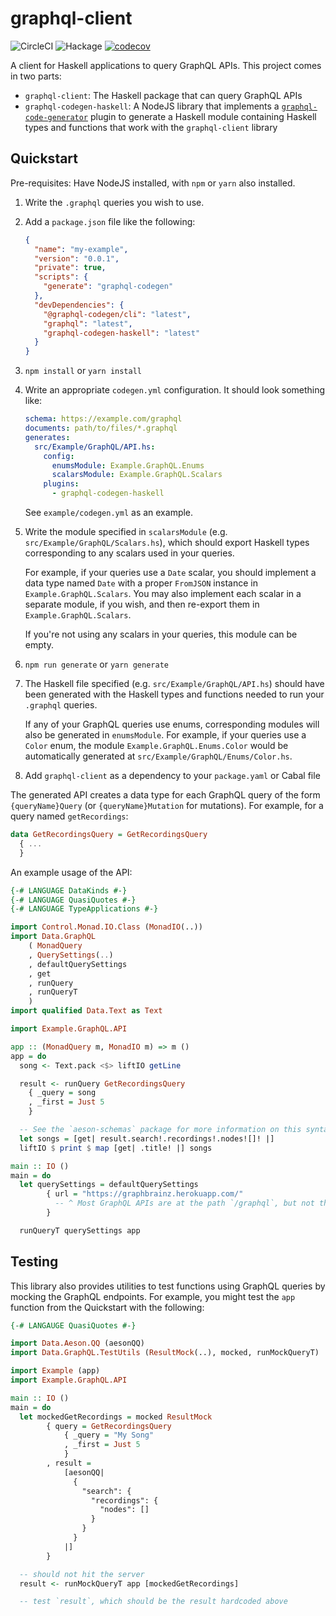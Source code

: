 # graphql-client

![CircleCI](https://img.shields.io/circleci/build/github/LeapYear/graphql-client)
![Hackage](https://img.shields.io/hackage/v/graphql-client)
[![codecov](https://codecov.io/gh/LeapYear/graphql-client/branch/master/graph/badge.svg?token=WIOxotqPTN)](https://codecov.io/gh/LeapYear/graphql-client)

A client for Haskell applications to query GraphQL APIs. This project comes in
two parts:

* `graphql-client`: The Haskell package that can query GraphQL APIs
* `graphql-codegen-haskell`: A NodeJS library that implements a
  [`graphql-code-generator`](https://graphql-code-generator.com/) plugin to
  generate a Haskell module containing Haskell types and functions that work
  with the `graphql-client` library

## Quickstart

Pre-requisites: Have NodeJS installed, with `npm` or `yarn` also installed.

1. Write the `.graphql` queries you wish to use.

1. Add a `package.json` file like the following:

    ```json
    {
      "name": "my-example",
      "version": "0.0.1",
      "private": true,
      "scripts": {
        "generate": "graphql-codegen"
      },
      "devDependencies": {
        "@graphql-codegen/cli": "latest",
        "graphql": "latest",
        "graphql-codegen-haskell": "latest"
      }
    }
    ```

1. `npm install` or `yarn install`

1. Write an appropriate `codegen.yml` configuration. It should look something like:

    ```yaml
    schema: https://example.com/graphql
    documents: path/to/files/*.graphql
    generates:
      src/Example/GraphQL/API.hs:
        config:
          enumsModule: Example.GraphQL.Enums
          scalarsModule: Example.GraphQL.Scalars
        plugins:
          - graphql-codegen-haskell
    ```

    See `example/codegen.yml` as an example.

1. Write the module specified in `scalarsModule` (e.g.
   `src/Example/GraphQL/Scalars.hs`), which should export Haskell types
   corresponding to any scalars used in your queries.

   For example, if your queries use a `Date` scalar, you should implement a
   data type named `Date` with a proper `FromJSON` instance in
   `Example.GraphQL.Scalars`. You may also implement each scalar in a separate
   module, if you wish, and then re-export them in `Example.GraphQL.Scalars`.

   If you're not using any scalars in your queries, this module can be empty.

1. `npm run generate` or `yarn generate`

1. The Haskell file specified (e.g. `src/Example/GraphQL/API.hs`) should have
   been generated with the Haskell types and functions needed to run your
   `.graphql` queries.

   If any of your GraphQL queries use enums, corresponding modules will also be
   generated in `enumsModule`. For example, if your queries use a `Color` enum,
   the module `Example.GraphQL.Enums.Color` would be automatically generated at
   `src/Example/GraphQL/Enums/Color.hs`.

1. Add `graphql-client` as a dependency to your `package.yaml` or Cabal file

The generated API creates a data type for each GraphQL query of the form
`{queryName}Query` (or `{queryName}Mutation` for mutations). For example,
for a query named `getRecordings`:

```haskell
data GetRecordingsQuery = GetRecordingsQuery
  { ...
  }
```

An example usage of the API:

```haskell
{-# LANGUAGE DataKinds #-}
{-# LANGUAGE QuasiQuotes #-}
{-# LANGUAGE TypeApplications #-}

import Control.Monad.IO.Class (MonadIO(..))
import Data.GraphQL
    ( MonadQuery
    , QuerySettings(..)
    , defaultQuerySettings
    , get
    , runQuery
    , runQueryT
    )
import qualified Data.Text as Text

import Example.GraphQL.API

app :: (MonadQuery m, MonadIO m) => m ()
app = do
  song <- Text.pack <$> liftIO getLine

  result <- runQuery GetRecordingsQuery
    { _query = song
    , _first = Just 5
    }

  -- See the `aeson-schemas` package for more information on this syntax
  let songs = [get| result.search!.recordings!.nodes![]! |]
  liftIO $ print $ map [get| .title! |] songs

main :: IO ()
main = do
  let querySettings = defaultQuerySettings
        { url = "https://graphbrainz.herokuapp.com/"
          -- ^ Most GraphQL APIs are at the path `/graphql`, but not this one
        }

  runQueryT querySettings app
```

## Testing

This library also provides utilities to test functions using GraphQL queries by
mocking the GraphQL endpoints. For example, you might test the `app` function
from the Quickstart with the following:

```haskell
{-# LANGAUGE QuasiQuotes #-}

import Data.Aeson.QQ (aesonQQ)
import Data.GraphQL.TestUtils (ResultMock(..), mocked, runMockQueryT)

import Example (app)
import Example.GraphQL.API

main :: IO ()
main = do
  let mockedGetRecordings = mocked ResultMock
        { query = GetRecordingsQuery
            { _query = "My Song"
            , _first = Just 5
            }
        , result =
            [aesonQQ|
              {
                "search": {
                  "recordings": {
                    "nodes": []
                  }
                }
              }
            |]
        }

  -- should not hit the server
  result <- runMockQueryT app [mockedGetRecordings]

  -- test `result`, which should be the result hardcoded above
```
